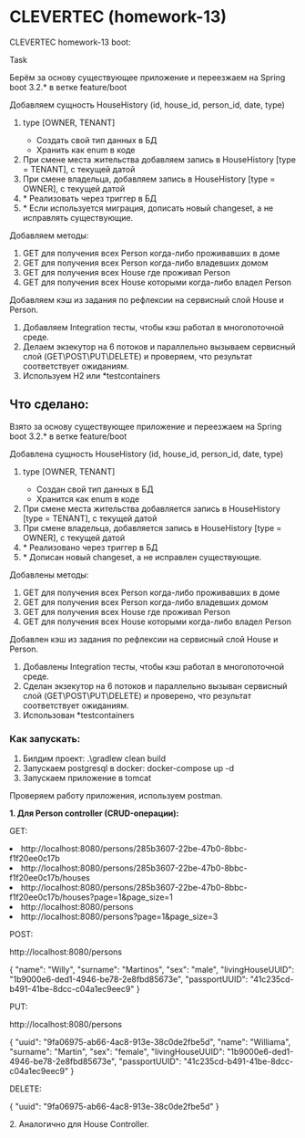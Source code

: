 <h1>CLEVERTEC (homework-13)</h1>

<p>CLEVERTEC homework-13 boot:</p>
<p>Task</p>
<p>Берём за основу существующее приложение и переезжаем на Spring boot 3.2.* в ветке feature/boot</p>

<p>Добавляем сущность HouseHistory (id, house_id, person_id, date, type)</p>
<ol>
<li>type [OWNER, TENANT]</li>
    <ul>
        <li>Создать свой тип данных в БД</li>
        <li>Хранить как enum в коде</li>
    </ul>
<li>При смене места жительства добавляем запись в HouseHistory [type = TENANT], с текущей датой</li>
<li>При смене владельца, добавляем запись в HouseHistory [type = OWNER], с текущей датой</li>
<li>* Реализовать через триггер в БД</li>
<li>* Если используется миграция, дописать новый changeset, а не исправлять существующие.</li>
</ol>

<p>Добавляем методы:</p>
<ol>
<li>GET для получения всех Person когда-либо проживавших в доме</li>
<li>GET для получения всех Person когда-либо владевших домом</li>
<li>GET для получения всех House где проживал Person</li>
<li>GET для получения всех House которыми когда-либо владел Person</li>
</ol>

<p>Добавляем кэш из задания по рефлексии на сервисный слой House и Person.</p>
<ol>
<li>Добавляем Integration тесты, чтобы кэш работал в многопоточной среде.</li>
<li>Делаем экзекутор на 6 потоков и параллельно вызываем сервисный слой (GET\POST\PUT\DELETE) и проверяем, что результат соответствует ожиданиям.</li>
<li>Используем H2 или *testcontainers </li>
</ol>

<h2>Что сделано:</h2>
<p>Взято за основу существующее приложение и переезжаем на Spring boot 3.2.* в ветке feature/boot</p>

<p>Добавлена сущность HouseHistory (id, house_id, person_id, date, type)</p>
<ol>
<li>type [OWNER, TENANT]</li>
    <ul>
        <li>Создан свой тип данных в БД</li>
        <li>Хранится как enum в коде</li>
    </ul>
<li>При смене места жительства добавляется запись в HouseHistory [type = TENANT], с текущей датой</li>
<li>При смене владельца, добавляется запись в HouseHistory [type = OWNER], с текущей датой</li>
<li>* Реализовано через триггер в БД</li>
<li>* Дописан новый changeset, а не исправлен существующие.</li>
</ol>

<p>Добавлены методы:</p>
<ol>
<li>GET для получения всех Person когда-либо проживавших в доме</li>
<li>GET для получения всех Person когда-либо владевших домом</li>
<li>GET для получения всех House где проживал Person</li>
<li>GET для получения всех House которыми когда-либо владел Person</li>
</ol>

<p>Добавлен кэш из задания по рефлексии на сервисный слой House и Person.</p>
<ol>
<li>Добавлены Integration тесты, чтобы кэш работал в многопоточной среде.</li>
<li>Сделан экзекутор на 6 потоков и параллельно вызыван сервисный слой (GET\POST\PUT\DELETE) и проверено, что результат соответствует ожиданиям.</li>
<li>Использован *testcontainers </li>
</ol>



<h3>Как запускать:</h3>
<ol>
<li>Билдим проект: .\gradlew clean build</li>
<li>Запускаем postgresql в docker: docker-compose up -d</li>
<li>Запускаем приложение в tomcat</li>
</ol>

<p>Проверяем работу приложения, используем postman.</p>
<p><b>1. Для Person controller (CRUD-операции):</b></p>

<p>GET:</p>
<li>http://localhost:8080/persons/285b3607-22be-47b0-8bbc-f1f20ee0c17b</li>
<li>http://localhost:8080/persons/285b3607-22be-47b0-8bbc-f1f20ee0c17b/houses</li>
<li>http://localhost:8080/persons/285b3607-22be-47b0-8bbc-f1f20ee0c17b/houses?page=1&page_size=1</li>
<li>http://localhost:8080/persons</li>
<li>http://localhost:8080/persons?page=1&page_size=3</li>



<p>POST:</p>
<p>http://localhost:8080/persons</p>
<p>
{
    "name": "Willy",
    "surname": "Martinos",
    "sex": "male",
    "livingHouseUUID": "1b9000e6-ded1-4946-be78-2e8fbd85673e",
    "passportUUID": "41c235cd-b491-41be-8dcc-c04a1ec9eec9"
}
</p>

<p>PUT:</p>
<p>http://localhost:8080/persons</p>
<p>
{
    "uuid": "9fa06975-ab66-4ac8-913e-38c0de2fbe5d",
    "name": "Williama",
    "surname": "Martin",
    "sex": "female",
    "livingHouseUUID": "1b9000e6-ded1-4946-be78-2e8fbd85673e",
    "passportUUID": "41c235cd-b491-41be-8dcc-c04a1ec9eec9"
}
</p>

<p>
DELETE:
</p>
<p>
{
    "uuid": "9fa06975-ab66-4ac8-913e-38c0de2fbe5d"
}
</p>

<p>
2. Аналогично для House Controller.
</p>
